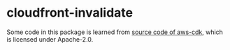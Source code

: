 # cloudfront-invalidate

Some code in this package is learned from [source code of aws-cdk](https://github.com/aws/aws-cdk/tree/master/packages/%40aws-cdk/aws-s3-deployment/lambda/src), which is licensed under Apache-2.0.
